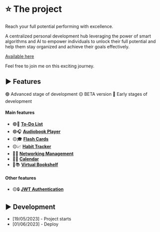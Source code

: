 # ⭐ The project

Reach your full potential performing with excellence.

A centralized personal development hub leveraging the power of smart algorithms and AI to empower individuals to unlock their full potential and help them stay organized and achieve their goals effectively.

[Available here](https://lifeplanner.vercel.app/)

Feel free to join me on this exciting journey.

## ▶️ Features

🟢 Advanced stage of development 🟡 BETA version 🔴 Early stages of development

#### Main features

* 🟢📝 **[To-Do List](https://github.com/dougpcorrea/project/tree/main/Angular/src/app/system/tasks)** 
* 🟢🎧 **[Audiobook Player](https://github.com/dougpcorrea/project/tree/main/Angular/src/app/system/reading)** 
* 🟡🎓 **[Flash Cards](https://github.com/dougpcorrea/project/tree/main/Angular/src/app/system/flash)** 
* 🟡📈 **[Habit Tracker](https://github.com/dougpcorrea/project/tree/main/Angular/src/app/system/habits)** 
* 🔴🔗 **[Networking Management]()** 
* 🔴📅 **[Calendar]()** 
* 🔴📚 **[Virtual Bookshelf]()** 

#### Other features

* 🟡🔒 **[JWT Authentication]()** 

## ▶️ Development

* [19/05/2023] - Project starts
* [01/06/2023] - Deploy
